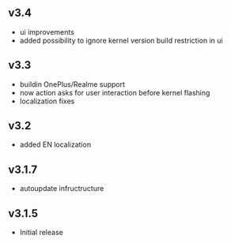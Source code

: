 ## v3.4
- ui improvements
- added possibility to ignore kernel version build restriction in ui
## v3.3
- buildin OnePlus/Realme support
- now action asks for user interaction before kernel flashing
- localization fixes
## v3.2
- added EN localization
## v3.1.7
- autoupdate infructructure
## v3.1.5 
- Initial release